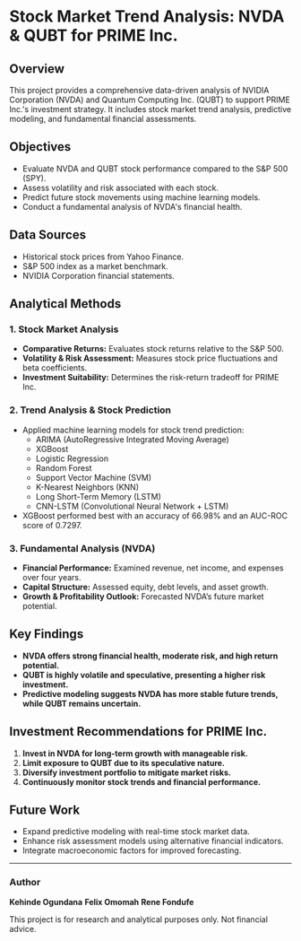 # Stock Market Trend Analysis: NVDA & QUBT for PRIME Inc.

## Overview
This project provides a comprehensive data-driven analysis of NVIDIA Corporation (NVDA) and Quantum Computing Inc. (QUBT) to support PRIME Inc.'s investment strategy. It includes stock market trend analysis, predictive modeling, and fundamental financial assessments.

## Objectives
- Evaluate NVDA and QUBT stock performance compared to the S&P 500 (SPY).
- Assess volatility and risk associated with each stock.
- Predict future stock movements using machine learning models.
- Conduct a fundamental analysis of NVDA's financial health.

## Data Sources
- Historical stock prices from Yahoo Finance.
- S&P 500 index as a market benchmark.
- NVIDIA Corporation financial statements.

## Analytical Methods
### 1. **Stock Market Analysis**
- **Comparative Returns:** Evaluates stock returns relative to the S&P 500.
- **Volatility & Risk Assessment:** Measures stock price fluctuations and beta coefficients.
- **Investment Suitability:** Determines the risk-return tradeoff for PRIME Inc.

### 2. **Trend Analysis & Stock Prediction**
- Applied machine learning models for stock trend prediction:
  - ARIMA (AutoRegressive Integrated Moving Average)
  - XGBoost
  - Logistic Regression
  - Random Forest
  - Support Vector Machine (SVM)
  - K-Nearest Neighbors (KNN)
  - Long Short-Term Memory (LSTM)
  - CNN-LSTM (Convolutional Neural Network + LSTM)
- XGBoost performed best with an accuracy of 66.98% and an AUC-ROC score of 0.7297.

### 3. **Fundamental Analysis (NVDA)**
- **Financial Performance:** Examined revenue, net income, and expenses over four years.
- **Capital Structure:** Assessed equity, debt levels, and asset growth.
- **Growth & Profitability Outlook:** Forecasted NVDA’s future market potential.

## Key Findings
- **NVDA offers strong financial health, moderate risk, and high return potential.**
- **QUBT is highly volatile and speculative, presenting a higher risk investment.**
- **Predictive modeling suggests NVDA has more stable future trends, while QUBT remains uncertain.**

## Investment Recommendations for PRIME Inc.
1. **Invest in NVDA for long-term growth with manageable risk.**
2. **Limit exposure to QUBT due to its speculative nature.**
3. **Diversify investment portfolio to mitigate market risks.**
4. **Continuously monitor stock trends and financial performance.**

## Future Work
- Expand predictive modeling with real-time stock market data.
- Enhance risk assessment models using alternative financial indicators.
- Integrate macroeconomic factors for improved forecasting.

---

### Author
**Kehinde Ogundana**
**Felix Omomah**
**Rene Fondufe**


This project is for research and analytical purposes only. Not financial advice.
